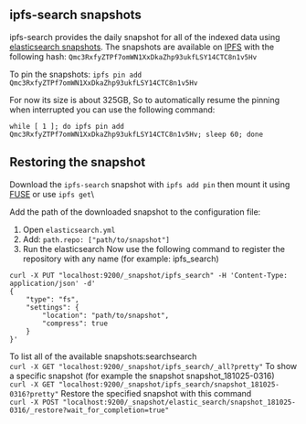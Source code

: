 ## ipfs-search snapshots
ipfs-search provides the daily snapshot for all of the indexed data using 
[elasticsearch snapshots](https://www.elastic.co/guide/en/elasticsearch/reference/current/modules-snapshots.html).
The snapshots are available on [IPFS](https://ipfs.io/) with the following hash: `Qmc3RxfyZTPf7omWN1XxDkaZhp93ukfLSY14CTC8n1v5Hv`

To pin the snapshots:
`ipfs pin add Qmc3RxfyZTPf7omWN1XxDkaZhp93ukfLSY14CTC8n1v5Hv`

For now its size is about 325GB, So to automatically resume the pinning when interrupted you can use the following command:
```
while [ 1 ]; do ipfs pin add Qmc3RxfyZTPf7omWN1XxDkaZhp93ukfLSY14CTC8n1v5Hv; sleep 60; done
```

## Restoring the snapshot
Download the `ipfs-search` snapshot with  `ipfs add pin` then mount it using 
[FUSE](https://github.com/ipfs/go-ipfs/blob/master/docs/fuse.md) or use `ipfs get`\

Add the path of the downloaded snapshot to the configuration file:
1. Open `elasticsearch.yml`
2. Add: `path.repo: ["path/to/snapshot"]`
3. Run the elasticsearch
 Now use the following command to register the repository with any name (for example: ipfs_search)
```
curl -X PUT "localhost:9200/_snapshot/ipfs_search" -H 'Content-Type: application/json' -d'
{
    "type": "fs",
    "settings": {
        "location": "path/to/snapshot",
        "compress": true
    }
}'
```
To list all of the available snapshots:searchsearch\
`curl -X GET "localhost:9200/_snapshot/ipfs_search/_all?pretty"`
 To show a specific snapshot (for example the snapshot snapshot_181025-0316)\
`curl -X GET "localhost:9200/_snapshot/ipfs_search/snapshot_181025-0316?pretty"`
 Restore the specified snapshot with this command\
`curl -X POST "localhost:9200/_snapshot/elastic_search/snapshot_181025-0316/_restore?wait_for_completion=true"`
